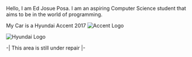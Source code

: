 Hello, I am Ed Josue Posa. I am an aspiring Computer Science student that aims to be in the world of programming.

My Car is a Hyundai Accent 2017 ![Accent Logo](https://65e81151f52e248c552b-fe74cd567ea2f1228f846834bd67571e.ssl.cf1.rackcdn.com/ldm-images/2017-Hyundai-Accent-Triathlon-Grey-ca.png)

![Hyundai Logo](https://1000logos.net/wp-content/uploads/2018/04/Hyundai-Logo-500x281.png)

-| This area is still under repair |-
